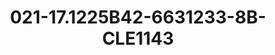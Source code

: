 ---
title: 021-17.1225B42-6631233-8B-CLE1143
image: 021-17.1225B42-6631233-8B-CLE1143.png
brand: sposo
layout: vestito
---